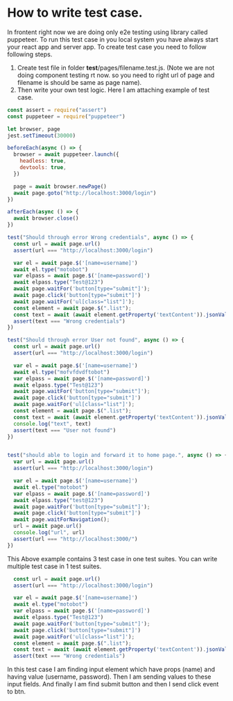 # How to write test case.
In frontent right now we are doing only e2e testing using library called puppeteer. To run this test case in you local system you have always start your react app and server app. To create test case you need to follow following steps.
1. Create test file in folder __test__/pages/filename.test.js. (Note we are not doing component testing rt now. so you need to right url of page and filename is should be same as page name).
2. Then write your own test logic. Here I am attaching example of test case.
```js
const assert = require("assert")
const puppeteer = require("puppeteer")

let browser, page
jest.setTimeout(30000)

beforeEach(async () => {
  browser = await puppeteer.launch({
    headless: true,
    devtools: true,
  })

  page = await browser.newPage()  
  await page.goto("http://localhost:3000/login")
})

afterEach(async () => {
  await browser.close()
})

test("Should through error Wrong credentials", async () => {
  const url = await page.url()
  assert(url === "http://localhost:3000/login")

  var el = await page.$('[name=username]')
  await el.type("motobot")
  var elpass = await page.$('[name=password]')
  await elpass.type("Test@123")
  await page.waitFor('button[type="submit"]');
  await page.click('button[type="submit"]')
  await page.waitFor('ul[class="list"]');
  const element = await page.$(".list");
  const text = await (await element.getProperty('textContent')).jsonValue();
  assert(text === "Wrong credentials")
})

test("Should through error User not found", async () => {
  const url = await page.url()
  assert(url === "http://localhost:3000/login")

  var el = await page.$('[name=username]')
  await el.type("mofvfdvdftobot")
  var elpass = await page.$('[name=password]')
  await elpass.type("Test@123")
  await page.waitFor('button[type="submit"]');
  await page.click('button[type="submit"]')
  await page.waitFor('ul[class="list"]');
  const element = await page.$(".list");
  const text = await (await element.getProperty('textContent')).jsonValue();
  console.log("text", text)
  assert(text === "User not found")
})


test("should able to login and forward it to home page.", async () => {
  var url = await page.url()
  assert(url === "http://localhost:3000/login")

  var el = await page.$('[name=username]')
  await el.type("motobot")
  var elpass = await page.$('[name=password]')
  await elpass.type("test@123")
  await page.waitFor('button[type="submit"]');
  await page.click('button[type="submit"]')
  await page.waitForNavigation();
  url = await page.url()
  console.log("url", url)
  assert(url === "http://localhost:3000/")
})

```

This Above example contains 3 test case in one test suites. You can write multiple test case in 1 test suites.
```js
  const url = await page.url()
  assert(url === "http://localhost:3000/login")

  var el = await page.$('[name=username]')
  await el.type("motobot")
  var elpass = await page.$('[name=password]')
  await elpass.type("Test@123")
  await page.waitFor('button[type="submit"]');
  await page.click('button[type="submit"]')
  await page.waitFor('ul[class="list"]');
  const element = await page.$(".list");
  const text = await (await element.getProperty('textContent')).jsonValue();
  assert(text === "Wrong credentials")
```
In this test case I am finding input element which have props (name) and having value (username, password). Then I am sending values to these input fields. And finally I am find submit button and then I send click event to btn.



